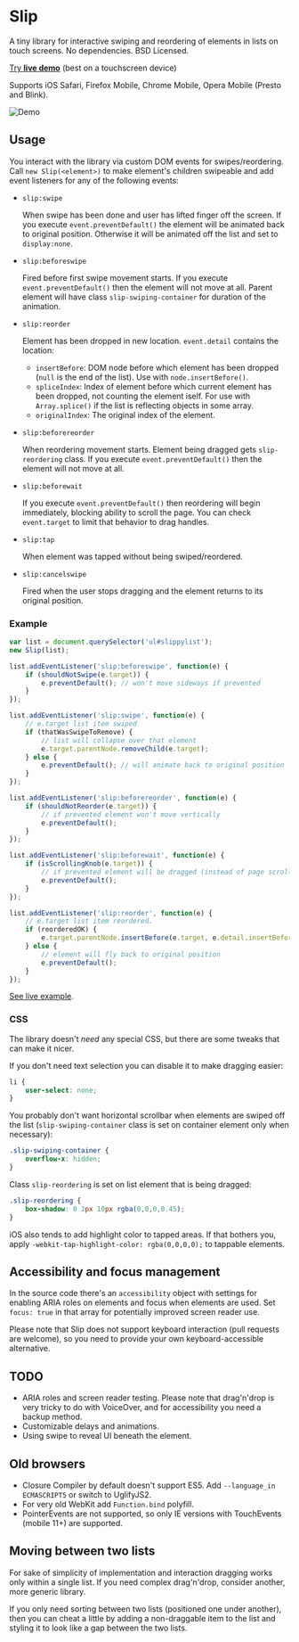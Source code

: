 # Slip
A tiny library for interactive swiping and reordering of elements in lists on touch screens. No dependencies. BSD Licensed.

[Try **live demo**](https://kornel.ski/slip/) (best on a touchscreen device)

Supports iOS Safari, Firefox Mobile, Chrome Mobile, Opera Mobile (Presto and Blink).

![Demo](https://kornel.ski/slip/demo.gif)

## Usage

You interact with the library via custom DOM events for swipes/reordering.  Call `new Slip(<element>)` to make element's children swipeable and add event listeners for any of the following events:

* `slip:swipe`

    When swipe has been done and user has lifted finger off the screen.
    If you execute `event.preventDefault()` the element will be animated back to original position.
    Otherwise it will be animated off the list and set to `display:none`.

* `slip:beforeswipe`

    Fired before first swipe movement starts.
    If you execute `event.preventDefault()` then the element will not move at all.
    Parent element will have class `slip-swiping-container` for duration of the animation.

* `slip:reorder`

    Element has been dropped in new location. `event.detail` contains the location:

    * `insertBefore`: DOM node before which element has been dropped (`null` is the end of the list). Use with `node.insertBefore()`.
    * `spliceIndex`: Index of element before which current element has been dropped, not counting the element iself. For use with `Array.splice()` if the list is reflecting objects in some array.
    * `originalIndex`: The original index of the element.

* `slip:beforereorder`

    When reordering movement starts.
    Element being dragged gets `slip-reordering` class.
    If you execute `event.preventDefault()` then the element will not move at all.

* `slip:beforewait`

    If you execute `event.preventDefault()` then reordering will begin immediately, blocking ability to scroll the page. You can check `event.target` to limit that behavior to drag handles.

* `slip:tap`

    When element was tapped without being swiped/reordered.

* `slip:cancelswipe`

    Fired when the user stops dragging and the element returns to its original position.

### Example

```js
var list = document.querySelector('ul#slippylist');
new Slip(list);

list.addEventListener('slip:beforeswipe', function(e) {
    if (shouldNotSwipe(e.target)) {
        e.preventDefault(); // won't move sideways if prevented
    }
});

list.addEventListener('slip:swipe', function(e) {
    // e.target list item swiped
    if (thatWasSwipeToRemove) {
        // list will collapse over that element
        e.target.parentNode.removeChild(e.target);
    } else {
        e.preventDefault(); // will animate back to original position
    }
});

list.addEventListener('slip:beforereorder', function(e) {
    if (shouldNotReorder(e.target)) {
        // if prevented element won't move vertically
        e.preventDefault();
    }
});

list.addEventListener('slip:beforewait', function(e) {
    if (isScrollingKnob(e.target)) {
        // if prevented element will be dragged (instead of page scrolling)
        e.preventDefault();
    }
});

list.addEventListener('slip:reorder', function(e) {
    // e.target list item reordered.
    if (reorderedOK) {
        e.target.parentNode.insertBefore(e.target, e.detail.insertBefore);
    } else {
        // element will fly back to original position
        e.preventDefault();
    }
});
```

[See live example](https://kornel.ski/slip/).

### CSS

The library doesn't *need* any special CSS, but there are some tweaks that can make it nicer.

If you don't need text selection you can disable it to make dragging easier:

```css
li {
    user-select: none;
}
```

You probably don't want horizontal scrollbar when elements are swiped off the list (`slip-swiping-container` class is set on container element only when necessary):

```css
.slip-swiping-container {
    overflow-x: hidden;
}
```

Class `slip-reordering` is set on list element that is being dragged:

```css
.slip-reordering {
    box-shadow: 0 2px 10px rgba(0,0,0,0.45);
}
```

iOS also tends to add highlight color to tapped areas. If that bothers you, apply `-webkit-tap-highlight-color: rgba(0,0,0,0);` to tappable elements.

## Accessibility and focus management

In the source code there's an `accessibility` object with settings for enabling ARIA roles on elements and focus when elements are used. Set `focus: true` in that array for potentially improved screen reader use.

Please note that Slip does not support keyboard interaction (pull requests are welcome), so you need to provide your own keyboard-accessible alternative.

## TODO

 * ARIA roles and screen reader testing. Please note that drag'n'drop is very tricky to do with VoiceOver, and for accessibility you need a backup method.
 * Customizable delays and animations.
 * Using swipe to reveal UI beneath the element.

## Old browsers

 * Closure Compiler by default doesn't support ES5. Add `--language_in ECMASCRIPT5` or switch to UglifyJS2.
 * For very old WebKit add `Function.bind` polyfill.
 * PointerEvents are not supported, so only IE versions with TouchEvents (mobile 11+) are supported.

## Moving between two lists

For sake of simplicity of implementation and interaction dragging works only within a single list. If you need complex drag'n'drop, consider another, more generic library.

If you only need sorting between two lists (positioned one under another), then you can cheat a little by adding a non-draggable item to the list and styling it to look like a gap between the two lists.
